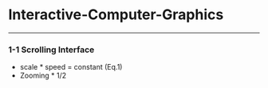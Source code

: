 # Interactive-Computer-Graphics
---

### 1-1 Scrolling Interface
- scale * speed = constant (Eq.1)
- Zooming * 1/2
